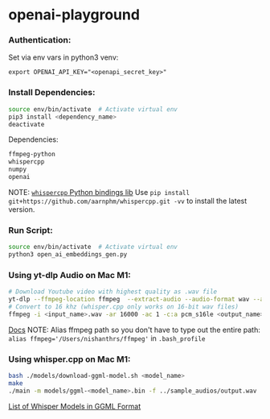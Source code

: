 # openai-playground

### Authentication:
Set via env vars in python3 venv:
```
export OPENAI_API_KEY="<openapi_secret_key>"
```

### Install Dependencies:
```bash
source env/bin/activate  # Activate virtual env
pip3 install <dependency_name>
deactivate
```

Dependencies:
```bash
ffmpeg-python
whispercpp
numpy
openai
```
NOTE: [`whispercpp` Python bindings lib](https://github.com/aarnphm/whispercpp)
Use `pip install git+https://github.com/aarnphm/whispercpp.git -vv` to install the latest version.

### Run Script:
```bash
source env/bin/activate  # Activate virtual env
python3 open_ai_embeddings_gen.py
```

### Using yt-dlp Audio on Mac M1:
```bash
# Download Youtube video with highest quality as .wav file
yt-dlp --ffmpeg-location ffmpeg  --extract-audio --audio-format wav --audio-quality 0 "<youtube_url>"
# Convert to 16 khz (whisper.cpp only works on 16-bit wav files)
ffmpeg -i <input_name>.wav -ar 16000 -ac 1 -c:a pcm_s16le <output_name>.wav
```
[Docs](https://github.com/yt-dlp/yt-dlp#usage-and-options)
NOTE: Alias ffmpeg path so you don't have to type out the entire path:
`alias ffmpeg='/Users/nishanthrs/ffmpeg'` in `.bash_profile`

### Using whisper.cpp on Mac M1:
```bash
bash ./models/download-ggml-model.sh <model_name>
make
./main -m models/ggml-<model_name>.bin -f ../sample_audios/output.wav
```

[List of Whisper Models in GGML Format](https://huggingface.co/ggerganov/whisper.cpp)

